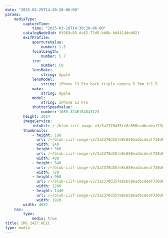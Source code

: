 ```yaml
---
date: "2025-03-29T14:30:20-06:00"
params:
    mediaType:
        captureTime:
            time: "2025-03-29T14:30:20-06:00"
        catalogNodeUid: 01983c85-dc62-72d9-bb8b-bd4414deb02f
        exifProfile:
            apertureValue:
                number: 1.5
            focalLength:
                number: 5.7
            iso:
                number: 50
            lensMake:
                string: Apple
            lensModel:
                string: iPhone 13 Pro back triple camera 5.7mm f/1.5
            make:
                string: Apple
            model:
                string: iPhone 13 Pro
            shutterSpeedValue:
                number: 1089.3246154843123
        height: 3024
        imageService:
            infoUrl: /~/blob-iiif-image-v3/3a2370d35fe8c650eadbcdeaf730d68da2e14c8cfed5fd85c09b1ff739946962/info.json
        thumbnails:
            - height: 180
              url: /~/blob-iiif-image-v3/3a2370d35fe8c650eadbcdeaf730d68da2e14c8cfed5fd85c09b1ff739946962/full/240%2C180/0/default.jpg
              width: 240
            - height: 360
              url: /~/blob-iiif-image-v3/3a2370d35fe8c650eadbcdeaf730d68da2e14c8cfed5fd85c09b1ff739946962/full/480%2C360/0/default.jpg
              width: 480
            - height: 540
              url: /~/blob-iiif-image-v3/3a2370d35fe8c650eadbcdeaf730d68da2e14c8cfed5fd85c09b1ff739946962/full/720%2C540/0/default.jpg
              width: 720
            - height: 960
              url: /~/blob-iiif-image-v3/3a2370d35fe8c650eadbcdeaf730d68da2e14c8cfed5fd85c09b1ff739946962/full/1280%2C960/0/default.jpg
              width: 1280
            - height: 1440
              url: /~/blob-iiif-image-v3/3a2370d35fe8c650eadbcdeaf730d68da2e14c8cfed5fd85c09b1ff739946962/full/1920%2C1440/0/default.jpg
              width: 1920
        width: 4032
    nav:
        type:
            media: true
title: IMG_2427.HEIC
type: media
---
```

